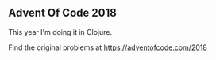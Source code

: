 ## Advent Of Code 2018

This year I'm doing it in Clojure.

Find the original problems at https://adventofcode.com/2018

